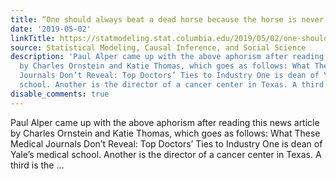 ```yaml
---
title: “One should always beat a dead horse because the horse is never really dead”
date: '2019-05-02'
linkTitle: https://statmodeling.stat.columbia.edu/2019/05/02/one-should-always-beat-a-dead-horse-because-the-horse-is-never-really-dead/
source: Statistical Modeling, Causal Inference, and Social Science
description: 'Paul Alper came up with the above aphorism after reading this news article
  by Charles Ornstein and Katie Thomas, which goes as follows: What These Medical
  Journals Don’t Reveal: Top Doctors’ Ties to Industry One is dean of Yale’s medical
  school. Another is the director of a cancer center in Texas. A third is the ...'
disable_comments: true
---
```

Paul Alper came up with the above aphorism after reading this news article by Charles Ornstein and Katie Thomas, which goes as follows: What These Medical Journals Don’t Reveal: Top Doctors’ Ties to Industry One is dean of Yale’s medical school. Another is the director of a cancer center in Texas. A third is the ...